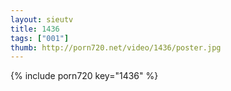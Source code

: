 ```yaml
--- 
layout: sieutv
title: 1436
tags: ["001"]
thumb: http://porn720.net/video/1436/poster.jpg
---
```

{% include porn720 key="1436" %} 
